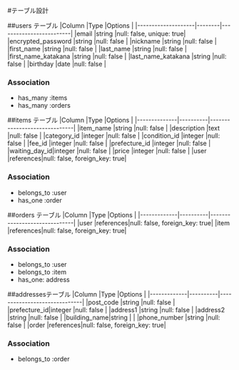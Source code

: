 #テーブル設計

##users テーブル
|Column              |Type    |Options                  |
|--------------------|--------|-------------------------|
|email               |string  |null: false, unique: true|
|encrypted_password  |string  |null: false              |
|nickname            |string  |null: false              |
|first_name          |string  |null: false              |
|last_name           |string  |null: false              |
|first_name_katakana |string  |null: false              |
|last_name_katakana  |string  |null: false              |
|birthday            |date    |null: false              |

### Association
- has_many :items
- has_many :orders


##items テーブル
|Column        |Type      |Options                       |
|--------------|----------|------------------------------|
|item_name     |string    |null: false                   |
|description   |text      |null: false                   |
|category_id   |integer   |null: false                   |
|condition_id  |integer   |null: false                   |
|fee_id        |integer   |null: false                   |
|prefecture_id |integer   |null: false                   |
|waiting_day_id|integer   |null: false                   |
|price         |integer   |null: false                   |
|user          |references|null: false, foreign_key: true|

### Association
- belongs_to :user
- has_one  :order


##orders テーブル
|Column       |Type      |Options                       |
|-------------|----------|------------------------------|
|user         |references|null: false, foreign_key: true|
|item         |references|null: false, foreign_key: true|


### Association
- belongs_to :user
- belongs_to :item
- has_one: address


##addressesテーブル
|Column       |Type      |Options                       |
|-------------|----------|------------------------------|
|post_code    |string    |null: false                   |
|prefecture_id|integer   |null: false                   |
|address1     |string    |null: false                   |
|address2     |string    |null: false                   |
|building_name|string    |                              |
|phone_number |string    |null: false                   |
|order        |references|null: false, foreign_key: true|

### Association
- belongs_to :order
